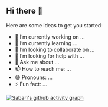 ## Hi there 👋

Here are some ideas to get you started:

- 🔭 I’m currently working on ...
- 🌱 I’m currently learning ...
- 👯 I’m looking to collaborate on ...
- 🤔 I’m looking for help with ...
- 💬 Ask me about ...
- 📫 How to reach me: ...
- 😄 Pronouns: ...
- ⚡ Fun fact: ...

[![Sabari's github activity graph](https://github-readme-activity-graph.vercel.app/graph?username=nsabari765&bg_color=070303&color=4c9e91&line=f2f2f2&point=131010&area=true&hide_border=true)](https://github.com/ashutosh00710/github-readme-activity-graph)

